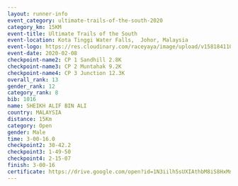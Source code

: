 ```yaml
--- 
layout: runner-info 
event_category: ultimate-trails-of-the-south-2020 
category_km: 15KM 
event-title: Ultimate Trails of the South 
event-location: Kota Tinggi Water Falls,  Johor, Malaysia 
event-logo: https://res.cloudinary.com/raceyaya/image/upload/v1581841103/logo/2020/ultimate-trails-2020_i93dfj.jpg 
event-date: 2020-02-08 
checkpoint-name2: CP 1 Sandhill 2.8K 
checkpoint-name3: CP 2 Muntahak 9.2K 
checkpoint-name4: CP 3 Junction 12.3K 
overall_rank: 13
gender_rank: 12
category_rank: 8
bib: 1016
name: SHEIKH ALIF BIN ALI
country: MALAYSIA
distance: 15Km
category: Open
gender: Male
time: 3-00-16.0
checkpoint2: 30-42.2
checkpoint3: 1-49-50
checkpoint4: 2-15-07
finish: 3-00-16
certificate: https://drive.google.com/open?id=1N3iilh5sUXIAthbM8iS8HxMnmDAJ1xdk
--- 
```

